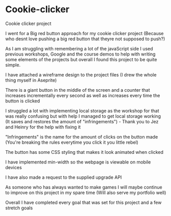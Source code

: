 # Cookie-clicker

Cookie clicker project

I went for a Big red button approach for my cookie clicker project (Because who desnt love pushing a big red button that theyre not supposed to push?)

As I am struggling with remembering a lot of the javaScript side I used previous workshops, Google and the course demos to help with writing some elements of the projects but overall I found this project to be quite simple.

I have attached a wireframe design to the project files (I drew the whole thing myself in Aseprite)

There is a giant button in the middle of the screen and a counter that increases incrementally every second as well as increases every time the button is clicked

I struggled a lot with implementing local storage as the workshop for that was really confusing but with help I managed to get local storage working (It saves and restores the amount of "infringements") - Thank you to Jez and Heinry for the help with fixing it

"Infringements" is the name for the amount of clicks on the button made (You're breaking the rules everytime you click it you little rebel)

The button has some CSS styling that makes it look animated when clicked

I have implemented min-width so the webpage is viewable on mobile devices

I have also made a request to the supplied upgrade API

As someone who has always wanted to make games I will maybe continue to improve on this project in my spare time (Will also serve my portfolio well)

Overall I have completed every goal that was set for this project and a few stretch goals
